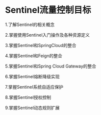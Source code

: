 # Sentinel流量控制目标

1.了解Sentinel的相关概念

2.掌握使用Sentinel入门操作及各种资源定义

3.掌握Sentinel和SpringCloud的整合

4.掌握Sentinel和Feign的整合

5.掌握Sentinel和Spring Cloud Gateway的整合

6.掌握Sentinel熔断降级实现

7.掌握Sentinel系统自适应保护

8.掌握Sentinel授权控制

9.掌握Sentinel动态规则扩展